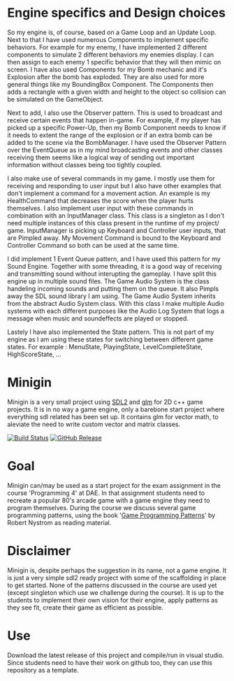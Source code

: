 # Engine specifics and Design choices
So my engine is, of course, based on a Game Loop and an Update Loop. Next to that I have used numerous Components to implement specific behaviors. For example for my enemy, I have implemented 
2 different components to simulate 2 different behaviors my enemies display. I can then assign to each enemy 1 specific behavior that they will then mimic on screen. 
I have also used Components for my Bomb mechanic and it's Explosion after the bomb has exploded. They are also used for more general things like my BoundingBox Component. The Components then
adds a rectangle with a given width and height to the object so collision can be simulated on the GameObject.

Next to add, I also use the Observer pattern. This is used to broadcast and receive certain events that happen in-game. For example, if my player has picked up a specific Power-Up, then my 
Bomb Component needs to know if it needs to extent the range of the explosion or if an extra bomb can be added to the scene via the BombManager. I have used the Observer Pattern over the EventQueue as in my mind broadcasting events and other classes receiving them seems like a logical way of sending out important information without classes being too tightly coupled.

I also make use of several commands in my game. I mostly use them for receiving and responding to user input but I also have other examples that don't implement a command for a movement action.
An example is my HealthCommand that decreases the score when the player hurts themselves.
I also implement user input with these commands in combination with an InputManager class. This class is a singleton as I don't need multiple instances of this class present in the runtime of
my project/ game. InputManager is picking up Keyboard and Controller user inputs, that are Pimpled away. My Movement Command is bound to the Keyboard and Controller Command so both can be used at the same time.

I did implement 1 Event Queue pattern, and I have used this pattern for my Sound Engine. Together with some threading, it is a good way of receiving and transmitting sound without interupting the gameplay. I have split this engine up in multiple sound files. The Game Audio System is the class handeling incoming sounds and putting them on the queue. It also Pimpls away the SDL sound library I am using. The Game Audio System inherits from the abstract Audio System class. With this class I make multiple Audio systems with each different purposes like the Audio Log System that logs a message when music and soundeffects are played or stopped.

Lastely I have also implemented the State pattern. This is not part of my engine as I am using these states for switching between different game states. For example : MenuState, PlayingState, LevelCompleteState, HighScoreState, ...


# Minigin

Minigin is a very small project using [SDL2](https://www.libsdl.org/) and [glm](https://github.com/g-truc/glm) for 2D c++ game projects. It is in no way a game engine, only a barebone start project where everything sdl related has been set up. It contains glm for vector math, to aleviate the need to write custom vector and matrix classes.

[![Build Status](https://github.com/avadae/minigin/actions/workflows/msbuild.yml/badge.svg)](https://github.com/avadae/msbuild/actions)
[![GitHub Release](https://img.shields.io/github/v/release/avadae/minigin?logo=github&sort=semver)](https://github.com/avadae/minigin/releases/latest)

# Goal

Minigin can/may be used as a start project for the exam assignment in the course 'Programming 4' at DAE. In that assignment students need to recreate a popular 80's arcade game with a game engine they need to program themselves. During the course we discuss several game programming patterns, using the book '[Game Programming Patterns](https://gameprogrammingpatterns.com/)' by Robert Nystrom as reading material. 

# Disclaimer

Minigin is, despite perhaps the suggestion in its name, not a game engine. It is just a very simple sdl2 ready project with some of the scaffolding in place to get started. None of the patterns discussed in the course are used yet (except singleton which use we challenge during the course). It is up to the students to implement their own vision for their engine, apply patterns as they see fit, create their game as efficient as possible.

# Use

Download the latest release of this project and compile/run in visual studio. Since students need to have their work on github too, they can use this repository as a template.
